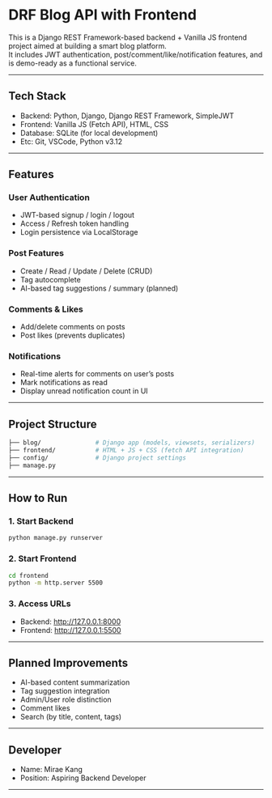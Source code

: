
# DRF Blog API with Frontend

This is a Django REST Framework-based backend + Vanilla JS frontend project aimed at building a smart blog platform.  
It includes JWT authentication, post/comment/like/notification features, and is demo-ready as a functional service.

---

## Tech Stack

- Backend: Python, Django, Django REST Framework, SimpleJWT
- Frontend: Vanilla JS (Fetch API), HTML, CSS
- Database: SQLite (for local development)
- Etc: Git, VSCode, Python v3.12

---

## Features

### User Authentication
- JWT-based signup / login / logout
- Access / Refresh token handling
- Login persistence via LocalStorage

### Post Features
- Create / Read / Update / Delete (CRUD)
- Tag autocomplete
- AI-based tag suggestions / summary (planned)

### Comments & Likes
- Add/delete comments on posts
- Post likes (prevents duplicates)

### Notifications
- Real-time alerts for comments on user’s posts
- Mark notifications as read
- Display unread notification count in UI

---

## Project Structure

```bash
├── blog/               # Django app (models, viewsets, serializers)
├── frontend/           # HTML + JS + CSS (fetch API integration)
├── config/             # Django project settings
├── manage.py
```

---

## How to Run

### 1. Start Backend
```bash
python manage.py runserver
```

### 2. Start Frontend
```bash
cd frontend
python -m http.server 5500
```

### 3. Access URLs
- Backend: http://127.0.0.1:8000
- Frontend: http://127.0.0.1:5500

---

## Planned Improvements

- AI-based content summarization
- Tag suggestion integration
- Admin/User role distinction
- Comment likes
- Search (by title, content, tags)

---

## Developer

- Name: Mirae Kang
- Position: Aspiring Backend Developer

---
